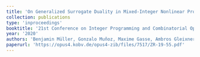 ```yaml
---
title: 'On Generalized Surrogate Duality in Mixed-Integer Nonlinear Programming'
collection: publications
type: 'inproceedings'
booktitle: '21st Conference on Integer Programming and Combinatorial Optimization (IPCO)'
year: '2020'
authors: 'Benjamin Müller, Gonzalo Muñoz, Maxime Gasse, Ambros Gleixner, Andrea Lodi and Felipe Serrano'
paperurl: 'https://opus4.kobv.de/opus4-zib/files/7517/ZR-19-55.pdf'
---
```

